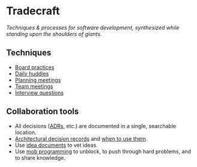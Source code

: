 # Tradecraft

_Techniques & processes for software development, synthesized while standing upon the shoulders of giants._

## Techniques

- [Board practices](board-practices.md)
- [Daily huddles](daily-huddles.md)
- [Planning meetings](planning-meetings.md)
- [Team meetings](team-meetings.md)
- [Interview questions](tech-programming-interview-questions.md)

## Collaboration tools 

- All decisions ([ADRs](architectural-decision-records.md), etc.) are documented in a single, searchable location.
- [Architectural decision records](architectural-decision-records.md) and [when to use them](flowchart.md).
- Use [idea documents](idea-documents.md) to vet ideas.
- Use [mob programming](mob-programming.md) to unblock, to push through hard problems, and to share knowledge.

<!--stackedit_data:
eyJoaXN0b3J5IjpbLTEyNzk2NDEyNDVdfQ==
-->